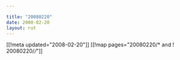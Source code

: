 ```yaml
---

title: "20080220"
date: 2008-02-20
layout: rut
---
```


[[!meta updated="2008-02-20"]]
[[!map pages="20080220/* and ! 20080220/*/*"]]
